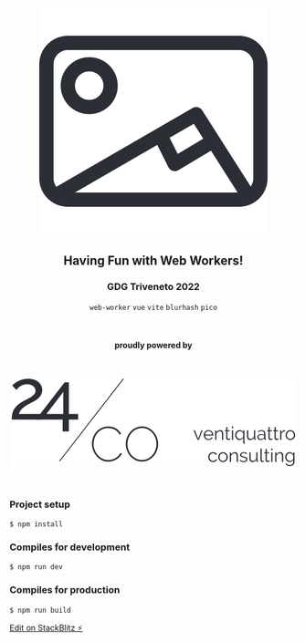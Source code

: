 <div align="center">
  
[![gdg-2022-having-fun-with-web-workers](public/logo.svg)](https://github.com/alessandrobellesia/gdg-2022-having-fun-with-web-workers)

## Having Fun with Web Workers!

### GDG Triveneto 2022

`web-worker` `vue` `vite` `blurhash` `pico`

<br>

#### proudly powered by

<br>

[![24/Consulting](public/24consulting.svg)](https://24consulting.it)

<br>

</div>

### Project setup

```
$ npm install
```

### Compiles for development

```
$ npm run dev
```

### Compiles for production

```
$ npm run build
```

[Edit on StackBlitz ⚡️](https://stackblitz.com/edit/vitejs-vite-jm6vks)
